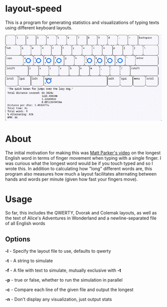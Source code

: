 # layout-speed
This is a program for generating statistics and visualizations of typing texts using different keyboard layouts.

![Demonstration gif](recording.gif)

# About
The initial motivation for making this was [Matt Parker's video](https://www.youtube.com/watch?v=Mf2H9WZSIyw) on the longest English word in terms of finger movement when typing with a single finger. I was curious what the longest word would be if you touch typed and so I wrote this. In addition to calculating how "long" different words are, this program also measures how much a layout facilitates alternating between hands and words per minute (given how fast your fingers move).

# Usage
So far, this includes the QWERTY, Dvorak and Colemak layouts, as well as the text of Alice's Adventures in Wonderland and a newline-separated file of all English words
## Options

**-l** - Specify the layout file to use, defaults to qwerty

**-t** - A string to simulate

**-f** - A file with text to simulate, mutually exclusive with **-t**

**-p** - true or false, whether to run the simulation in parallel

**-c** - Compare each line of the given file and output the longest

**-n** - Don't display any visualization, just output stats

